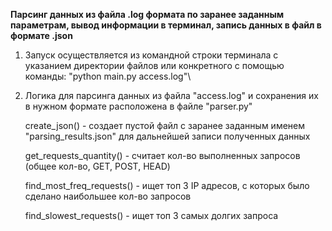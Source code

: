 **Парсинг данных из файла .log формата по заранее заданным параметрам, вывод информации в терминал, запись данных в файл в формате .json**

1. Запуск осуществляется из командной строки терминала с указанием директории файлов или конкретного с помощью команды: "python main.py access.log"\

2. Логика для парсинга данных из файла "access.log" и сохранения их в нужном формате расположена в файле "parser.py"

   create_json() - создает пустой файл с заранее заданным именем "parsing_results.json" для дальнейшей записи полученных данных

   get_requests_quantity() - считает кол-во выполненных запросов (общее кол-во, GET, POST, HEAD)

   find_most_freq_requests() - ищет топ 3 IP адресов, с которых было сделано наибольшее кол-во запросов

   find_slowest_requests() - ищет топ 3 самых долгих запроса